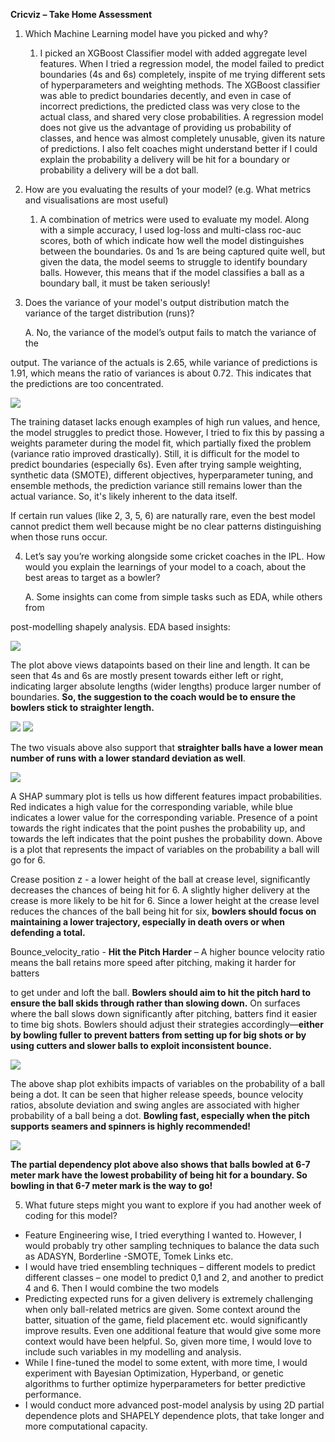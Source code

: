 ﻿**Cricviz – Take Home Assessment** 

1. Which Machine Learning model have you picked and why?  
   1. I picked an XGBoost Classifier model with added aggregate level features. When I tried a regression model, the model failed to predict boundaries (4s and 6s) completely, inspite of me trying different sets of hyperparameters and weighting methods. The XGBoost classifier was able to predict boundaries decently, and even in case of incorrect predictions, the predicted class was very close to the actual class, and shared very close probabilities. A regression model does not give us the advantage of providing us probability of classes, and hence was almost completely unusable, given its nature of predictions. I also felt coaches might understand better if I could explain the probability a delivery will be hit for a boundary or probability a delivery will be a dot ball. 
1. How are you evaluating the results of your model? (e.g. What metrics and visualisations are most useful) 
   1. A combination of metrics were used to evaluate my model. Along with a simple accuracy, I used log-loss and multi-class roc-auc scores, both of which indicate how well the model distinguishes between the boundaries. 0s and 1s are being captured quite well, but given the data, the model seems to struggle to identify boundary balls. However, this means that if the model classifies a ball as a boundary ball, it must be taken seriously! 
1. Does the variance of your model's output distribution match the variance of the target distribution (runs)? 

   A.  No, the variance of the model’s output fails to match the variance of the 

output. The variance of the actuals is 2.65, while variance of predictions is 1.91, which means the ratio of variances is about 0.72. This indicates that the predictions are too concentrated. 

![](Aspose.Words.ecd59947-c7bd-47c8-a50d-9cd010c08e44.001.jpeg)

The training dataset lacks enough examples of high run values, and hence, the model struggles to predict those. However, I tried to fix this by passing a weights parameter during the model fit, which partially fixed the problem (variance ratio improved drastically). Still, it is difficult for the model to predict boundaries (especially 6s). Even after trying sample weighting, synthetic data (SMOTE), different objectives, hyperparameter tuning, and ensemble methods, the prediction variance still remains lower than the actual variance. So, it's likely inherent to the data itself. 

If certain run values (like 2, 3, 5, 6) are naturally rare, even the best model cannot predict them well because might be no clear patterns distinguishing when those runs occur. 

4. Let’s say you’re working alongside some cricket coaches in the IPL. How would you explain the learnings of your model to a coach, about the best areas to target as a bowler? 

   A.  Some insights can come from simple tasks such as EDA, while others from 

post-modelling shapely analysis.  EDA based insights: 

![](Aspose.Words.ecd59947-c7bd-47c8-a50d-9cd010c08e44.002.jpeg)

The plot above views datapoints based on their line and length. It can be seen that 4s and 6s are mostly present towards either left or right, indicating larger absolute lengths (wider lengths) produce larger number of boundaries. **So, the suggestion to the coach would be to ensure the bowlers stick to straighter length.**  

![](Aspose.Words.ecd59947-c7bd-47c8-a50d-9cd010c08e44.003.png) ![](Aspose.Words.ecd59947-c7bd-47c8-a50d-9cd010c08e44.004.png)

The two visuals above also support that **straighter balls have a lower mean number of runs with a lower standard deviation as well**. 

![](Aspose.Words.ecd59947-c7bd-47c8-a50d-9cd010c08e44.005.jpeg)

A SHAP summary plot is tells us how different features impact probabilities. Red indicates a high value for the corresponding variable, while blue indicates a lower value for the corresponding variable. Presence of a point towards the right indicates that the point pushes the probability up, and towards the left indicates that the point pushes the probability down. Above is a plot that represents the impact of variables on the probability a ball will go for 6.  

Crease position z - a lower height of the ball at crease level, significantly decreases the chances of being hit for 6. A slightly higher delivery at the crease is more likely to be hit for 6. Since a lower height at the crease level reduces the chances of the ball being hit for six, **bowlers should focus on maintaining a lower trajectory, especially in death overs or when defending a total.** 

Bounce\_velocity\_ratio - **Hit the Pitch Harder** – A higher bounce velocity ratio means the ball retains more speed after pitching, making it harder for batters 

to get under and loft the ball. **Bowlers should aim to hit the pitch hard to ensure the ball skids through rather than slowing down.** On surfaces where the ball slows down significantly after pitching, batters find it easier to time big shots. Bowlers should adjust their strategies accordingly—**either by bowling fuller to prevent batters from setting up for big shots or by using cutters and slower balls to exploit inconsistent bounce.**

![](Aspose.Words.ecd59947-c7bd-47c8-a50d-9cd010c08e44.006.jpeg)

The above shap plot exhibits impacts of variables on the probability of a ball being a dot. It can be seen that higher release speeds, bounce velocity ratios, absolute deviation and swing angles are associated with higher probability of a ball being a dot. **Bowling fast, especially when the pitch supports seamers and spinners is highly recommended!**

![](Aspose.Words.ecd59947-c7bd-47c8-a50d-9cd010c08e44.007.jpeg)

**The partial dependency plot above also shows that balls bowled at 6-7 meter mark have the lowest probability of being hit for a boundary. So bowling in that 6-7 meter mark is the way to go!** 

5. What future steps might you want to explore if you had another week of coding for this model? 
- Feature Engineering wise, I tried everything I wanted to. However, I would probably try other sampling techniques to balance the data such as ADASYN, Borderline -SMOTE, Tomek Links etc.  
- I would have tried ensembling techniques – different models to predict different classes – one model to predict 0,1 and 2, and another to predict 4 and 6. Then I would combine the two models 
- Predicting expected runs for a given delivery is extremely challenging when only ball-related metrics are given. Some context around the batter, situation of the game, field placement etc. would significantly improve results. Even one additional feature that would give some more context would have been helpful. So, given more time, I would love to include such variables in my modelling and analysis.  
- While I fine-tuned the model to some extent, with more time, I would experiment with Bayesian Optimization, Hyperband, or genetic algorithms to further optimize hyperparameters for better predictive performance.
- I would conduct more advanced post-model analysis by using 2D partial dependence plots and SHAPELY dependence plots, that take longer and more computational capacity. 
